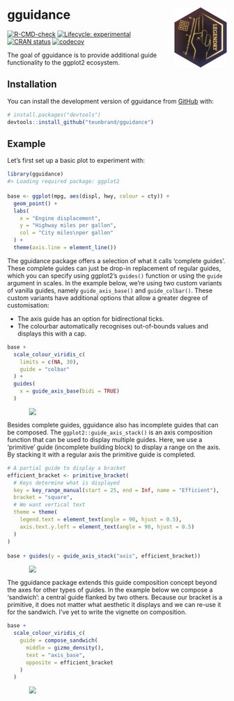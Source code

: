 
<!-- README.md is generated from README.Rmd. Please edit that file -->

# gguidance <a href="https://teunbrand.github.io/gguidance/"><img src="man/figures/logo.png" align="right" height="138" alt="gguidance website" /></a>

<!-- badges: start -->

[![R-CMD-check](https://github.com/teunbrand/gguidance/actions/workflows/R-CMD-check.yaml/badge.svg)](https://github.com/teunbrand/gguidance/actions/workflows/R-CMD-check.yaml)
[![Lifecycle:
experimental](https://img.shields.io/badge/lifecycle-experimental-orange.svg)](https://lifecycle.r-lib.org/articles/stages.html#experimental)
[![CRAN
status](https://www.r-pkg.org/badges/version/gguidance)](https://CRAN.R-project.org/package=gguidance)
[![codecov](https://codecov.io/gh/teunbrand/gguidance/graph/badge.svg)](https://codecov.io/gh/teunbrand/gguidance)
<!-- badges: end -->

The goal of gguidance is to provide additional guide functionality to
the ggplot2 ecosystem.

## Installation

You can install the development version of gguidance from
[GitHub](https://github.com/) with:

``` r
# install.packages("devtools")
devtools::install_github("teunbrand/gguidance")
```

## Example

Let’s first set up a basic plot to experiment with:

``` r
library(gguidance)
#> Loading required package: ggplot2

base <- ggplot(mpg, aes(displ, hwy, colour = cty)) +
  geom_point() +
  labs(
    x = "Engine displacement",
    y = "Highway miles per gallon",
    col = "City miles\nper gallon"
  ) +
  theme(axis.line = element_line())
```

The gguidance package offers a selection of what it calls ‘complete
guides’. These complete guides can just be drop-in replacement of
regular guides, which you can specify using ggplot2’s `guides()`
function or using the `guide` argument in scales. In the example below,
we’re using two custom variants of vanilla guides, namely
`guide_axis_base()` and `guide_colbar()`. These custom variants have
additional options that allow a greater degree of customisation:

- The axis guide has an option for bidirectional ticks.
- The colourbar automatically recognises out-of-bounds values and
  displays this with a cap.

``` r
base + 
  scale_colour_viridis_c(
    limits = c(NA, 30),
    guide = "colbar"
  ) +
  guides(
    x = guide_axis_base(bidi = TRUE)
  )
```

<img src="man/figures/README-full_guides-1.svg" width="80%" style="display: block; margin: auto;" />

Besides complete guides, gguidance also has incomplete guides that can
be composed. The `ggplot2::guide_axis_stack()` is an axis composition
function that can be used to display multiple guides. Here, we use a
‘primitive’ guide (incomplete building block) to display a range on the
axis. By stacking it with a regular axis the primitive guide is
completed.

``` r
# A partial guide to display a bracket
efficient_bracket <- primitive_bracket(
  # Keys determine what is displayed
  key = key_range_manual(start = 25, end = Inf, name = "Efficient"),
  bracket = "square",
  # We want vertical text
  theme = theme(
    legend.text = element_text(angle = 90, hjust = 0.5),
    axis.text.y.left = element_text(angle = 90, hjust = 0.5)
  )
)

base + guides(y = guide_axis_stack("axis", efficient_bracket))
```

<img src="man/figures/README-primitives-1.svg" width="80%" style="display: block; margin: auto;" />

The gguidance package extends this guide composition concept beyond the
axes for other types of guides. In the example below we compose a
‘sandwich’: a central guide flanked by two others. Because our bracket
is a primitive, it does not matter what aesthetic it displays and we can
re-use it for the sandwich. I’ve yet to write the vignette on
composition.

``` r
base + 
  scale_colour_viridis_c(
    guide = compose_sandwich(
      middle = gizmo_density(), 
      text = "axis_base",
      opposite = efficient_bracket
    )
  )
```

<img src="man/figures/README-composition-1.svg" width="80%" style="display: block; margin: auto;" />
